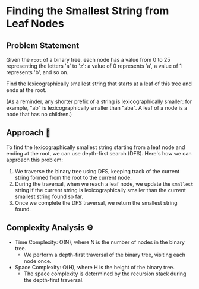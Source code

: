 # Finding the Smallest String from Leaf Nodes

## Problem Statement

Given the `root` of a binary tree, each node has a value from 0 to 25 representing the letters 'a' to 'z': a value of 0 represents 'a', a value of 1 represents 'b', and so on.

Find the lexicographically smallest string that starts at a leaf of this tree and ends at the root.

(As a reminder, any shorter prefix of a string is lexicographically smaller: for example, "ab" is lexicographically smaller than "aba". A leaf of a node is a node that has no children.)

## Approach 🌟

To find the lexicographically smallest string starting from a leaf node and ending at the root, we can use depth-first search (DFS). Here's how we can approach this problem:

1. We traverse the binary tree using DFS, keeping track of the current string formed from the root to the current node.
2. During the traversal, when we reach a leaf node, we update the `smallest` string if the current string is lexicographically smaller than the current smallest string found so far.
3. Once we complete the DFS traversal, we return the smallest string found.

## Complexity Analysis ⚙️

- Time Complexity: O(N), where N is the number of nodes in the binary tree.
  - We perform a depth-first traversal of the binary tree, visiting each node once.
- Space Complexity: O(H), where H is the height of the binary tree.
  - The space complexity is determined by the recursion stack during the depth-first traversal.
